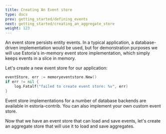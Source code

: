 ```yaml
---
title: Creating An Event store
type: docs
prev: getting_started/defining_events
next: getting_started/creating_an_aggregate_store
weight: 123
---
```


An event store persists entity events. In a typical application, a database-driven implementation would be used, but for demonstration purposes we will use Estoria's in-memory event store implementation, which simply keeps events in a slice in memory.

Let's create a new event store for our application:

```go
eventStore, err := memoryeventstore.New()
if err != nil {
    log.Fatalf("failed to create event store: %v", err)
}
```

Event store implementations for a number of database backends are available in estoria-contrib. You can also implement your own custom event store.

Now that we have an event store that can load and save events, let's create an aggregate store that will use it to load and save aggregates.
